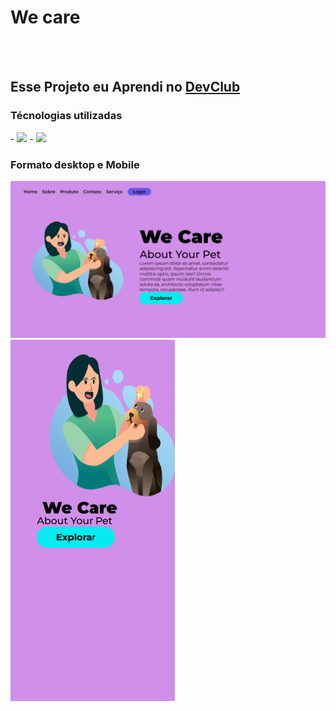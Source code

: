 <h1>We care</h1>
<br>
<br>
<h2>Esse Projeto eu Aprendi no <a href="https://rodolfomori.com.br/devclub/">DevClub</a> </h2>
<h3>Técnologias utilizadas</h3>
- <img src="https://img.shields.io/badge/HTML5-E34F26?style=for-the-badge&logo=html5&logoColor=white">
- <img src="https://img.shields.io/badge/CSS3-1572B6?style=for-the-badge&logo=css3&logoColor=white">
  <h3>Formato desktop e Mobile</h3>
<img src="https://github.com/Verneloira/We-care/blob/master/assets/wecare%20desktop2.png"/>
<img src="https://github.com/Verneloira/We-care/blob/master/assets/wecare%20mobile2.png">

